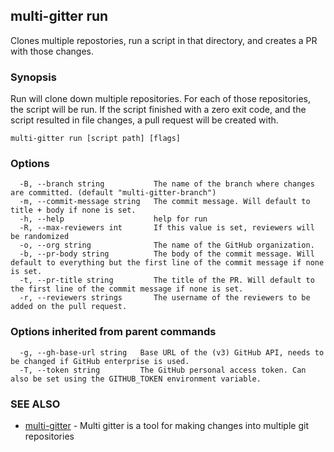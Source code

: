 ## multi-gitter run

Clones multiple repostories, run a script in that directory, and creates a PR with those changes.

### Synopsis

Run will clone down multiple repositories. For each of those repositories, the script will be run. If the script finished with a zero exit code, and the script resulted in file changes, a pull request will be created with.

```
multi-gitter run [script path] [flags]
```

### Options

```
  -B, --branch string           The name of the branch where changes are committed. (default "multi-gitter-branch")
  -m, --commit-message string   The commit message. Will default to title + body if none is set.
  -h, --help                    help for run
  -R, --max-reviewers int       If this value is set, reviewers will be randomized
  -o, --org string              The name of the GitHub organization.
  -b, --pr-body string          The body of the commit message. Will default to everything but the first line of the commit message if none is set.
  -t, --pr-title string         The title of the PR. Will default to the first line of the commit message if none is set.
  -r, --reviewers strings       The username of the reviewers to be added on the pull request.
```

### Options inherited from parent commands

```
  -g, --gh-base-url string   Base URL of the (v3) GitHub API, needs to be changed if GitHub enterprise is used.
  -T, --token string         The GitHub personal access token. Can also be set using the GITHUB_TOKEN environment variable.
```

### SEE ALSO

* [multi-gitter](multi-gitter.md)	 - Multi gitter is a tool for making changes into multiple git repositories

